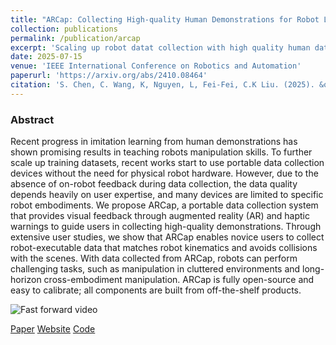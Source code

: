 ```yaml
---
title: "ARCap: Collecting High-quality Human Demonstrations for Robot Learning with Augmented Reality Feedback"
collection: publications
permalink: /publication/arcap
excerpt: 'Scaling up robot datat collection with high quality human data'
date: 2025-07-15
venue: 'IEEE International Conference on Robotics and Automation'
paperurl: 'https://arxiv.org/abs/2410.08464'
citation: 'S. Chen, C. Wang, K, Nguyen, L, Fei-Fei, C.K Liu. (2025). &quotARCap: Collecting High-quality Human Demonstrations for Robot Learning with Augmented Reality Feedback. &quot; <i>ICRA</i>.'
---
```

### Abstract
Recent progress in imitation learning from human demonstrations has shown promising results in teaching robots manipulation skills. To further scale up training datasets, recent works start to use portable data collection devices without the need for physical robot hardware. However, due to the absence of on-robot feedback during data collection, the data quality depends heavily on user expertise, and many devices are limited to specific robot embodiments. We propose ARCap, a portable data collection system that provides visual feedback through augmented reality (AR) and haptic warnings to guide users in collecting high-quality demonstrations. Through extensive user studies, we show that ARCap enables novice users to collect robot-executable data that matches robot kinematics and avoids collisions with the scenes. With data collected from ARCap, robots can perform challenging tasks, such as manipulation in cluttered environments and long-horizon cross-embodiment manipulation. ARCap is fully open-source and easy to calibrate; all components are built from off-the-shelf products.

![Fast forward video](/images/arcap.gif)

[Paper](https://arxiv.org/abs/2410.08464)
[Website](https://stanford-tml.github.io/ARCap/)
[Code](https://github.com/Ericcsr/ARCap)
